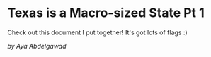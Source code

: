 # Texas is a Macro-sized State Pt 1
Check out this document I put together! It's got lots of flags :)

_by Aya Abdelgawad_
